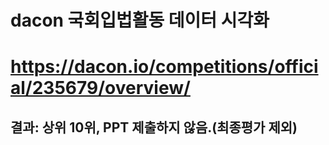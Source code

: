 # dacon 국회입법활동 데이터 시각화
# https://dacon.io/competitions/official/235679/overview/ 
## 결과: 상위 10위, PPT 제출하지 않음.(최종평가 제외)
